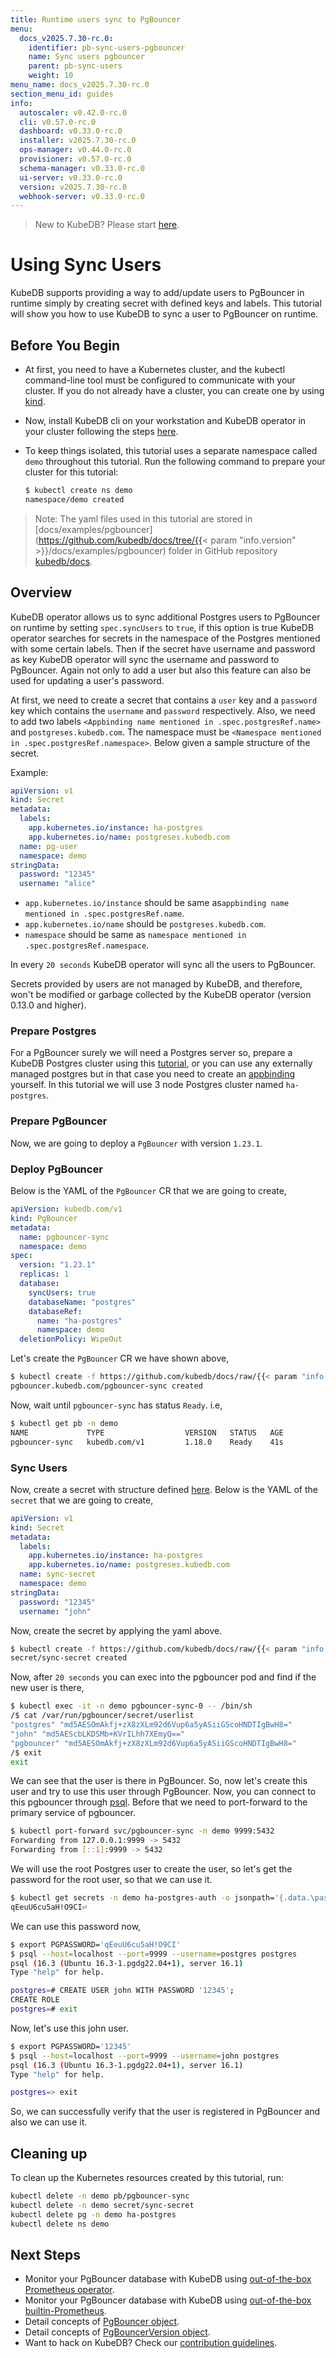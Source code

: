 ```yaml
---
title: Runtime users sync to PgBouncer
menu:
  docs_v2025.7.30-rc.0:
    identifier: pb-sync-users-pgbouncer
    name: Sync users pgbouncer
    parent: pb-sync-users
    weight: 10
menu_name: docs_v2025.7.30-rc.0
section_menu_id: guides
info:
  autoscaler: v0.42.0-rc.0
  cli: v0.57.0-rc.0
  dashboard: v0.33.0-rc.0
  installer: v2025.7.30-rc.0
  ops-manager: v0.44.0-rc.0
  provisioner: v0.57.0-rc.0
  schema-manager: v0.33.0-rc.0
  ui-server: v0.33.0-rc.0
  version: v2025.7.30-rc.0
  webhook-server: v0.33.0-rc.0
---
```


> New to KubeDB? Please start [here](/docs/v2025.7.30-rc.0/README).

# Using Sync Users

KubeDB supports providing a way to add/update users to PgBouncer in runtime simply by creating secret with defined keys and labels. This tutorial will show you how to use KubeDB to sync a user to PgBouncer on runtime.

## Before You Begin

- At first, you need to have a Kubernetes cluster, and the kubectl command-line tool must be configured to communicate with your cluster. If you do not already have a cluster, you can create one by using [kind](https://kind.sigs.k8s.io/docs/user/quick-start/).

- Now, install KubeDB cli on your workstation and KubeDB operator in your cluster following the steps [here](/docs/v2025.7.30-rc.0/setup/README).

- To keep things isolated, this tutorial uses a separate namespace called `demo` throughout this tutorial. Run the following command to prepare your cluster for this tutorial:

  ```bash
  $ kubectl create ns demo
  namespace/demo created
  ```

> Note: The yaml files used in this tutorial are stored in [docs/examples/pgbouncer](https://github.com/kubedb/docs/tree/{{< param "info.version" >}}/docs/examples/pgbouncer) folder in GitHub repository [kubedb/docs](https://github.com/kubedb/docs).

## Overview

KubeDB operator allows us to sync additional Postgres users to PgBouncer on runtime by setting `spec.syncUsers` to `true`, if this option is true KubeDB operator searches for secrets in the namespace of the Postgres mentioned with some certain labels. Then if the secret have username and password as key KubeDB operator will sync the username and password to PgBouncer. Again not only to add a user but also this feature can also be used for updating a user's password.

At first, we need to create a secret that contains a `user` key and a `password` key which contains the `username` and `password` respectively. Also, we need to add two labels `<Appbinding name mentioned in .spec.postgresRef.name>` and `postgreses.kubedb.com`. The namespace must be `<Namespace mentioned in .spec.postgresRef.namespace>`. Below given a sample structure of the secret.

Example:

```yaml
apiVersion: v1
kind: Secret
metadata:
  labels:
    app.kubernetes.io/instance: ha-postgres
    app.kubernetes.io/name: postgreses.kubedb.com
  name: pg-user
  namespace: demo
stringData:
  password: "12345"
  username: "alice"
```
- `app.kubernetes.io/instance` should be same as`appbinding name mentioned in .spec.postgresRef.name`.
- `app.kubernetes.io/name` should be `postgreses.kubedb.com`.
- `namespace` should be same as `namespace mentioned in .spec.postgresRef.namespace`.

In every `20 seconds` KubeDB operator will sync all the users to PgBouncer.

Secrets provided by users are not managed by KubeDB, and therefore, won't be modified or garbage collected by the KubeDB operator (version 0.13.0 and higher).

### Prepare Postgres
For a PgBouncer surely we will need a Postgres server so, prepare a KubeDB Postgres cluster using this [tutorial](/docs/v2025.7.30-rc.0/guides/postgres/clustering/streaming_replication), or you can use any externally managed postgres but in that case you need to create an [appbinding](/docs/v2025.7.30-rc.0/guides/pgbouncer/concepts/appbinding) yourself. In this tutorial we will use 3 node Postgres cluster named `ha-postgres`.

### Prepare PgBouncer

Now, we are going to deploy a `PgBouncer` with version `1.23.1`.

### Deploy PgBouncer

Below is the YAML of the `PgBouncer` CR that we are going to create,

```yaml
apiVersion: kubedb.com/v1
kind: PgBouncer
metadata:
  name: pgbouncer-sync
  namespace: demo
spec:
  version: "1.23.1"
  replicas: 1
  database:
    syncUsers: true
    databaseName: "postgres"
    databaseRef:
      name: "ha-postgres"
      namespace: demo
  deletionPolicy: WipeOut
```

Let's create the `PgBouncer` CR we have shown above,

```bash
$ kubectl create -f https://github.com/kubedb/docs/raw/{{< param "info.version" >}}/docs/examples/pgbouncer/sync-users/pgbouncer-sync.yaml
pgbouncer.kubedb.com/pgbouncer-sync created
```

Now, wait until `pgbouncer-sync` has status `Ready`. i.e,

```bash
$ kubectl get pb -n demo
NAME             TYPE                  VERSION   STATUS   AGE
pgbouncer-sync   kubedb.com/v1         1.18.0    Ready    41s
```

### Sync Users

Now, create a secret with structure defined [here](/docs/v2025.7.30-rc.0/guides/pgbouncer/concepts/pgbouncer#specsyncusers). Below is the YAML of the `secret` that we are going to create,

```yaml
apiVersion: v1
kind: Secret
metadata:
  labels:
    app.kubernetes.io/instance: ha-postgres
    app.kubernetes.io/name: postgreses.kubedb.com
  name: sync-secret
  namespace: demo
stringData:
  password: "12345"
  username: "john"
```

Now, create the secret by applying the yaml above.

```bash
$ kubectl create -f https://github.com/kubedb/docs/raw/{{< param "info.version" >}}/docs/examples/pgbouncer/sync-users/secret.yaml
secret/sync-secret created
```

Now, after `20 seconds` you can exec into the pgbouncer pod and find if the new user is there,

```bash
$ kubectl exec -it -n demo pgbouncer-sync-0 -- /bin/sh
/$ cat /var/run/pgbouncer/secret/userlist
"postgres" "md5AESOmAkfj+zX8zXLm92d6Vup6a5yASiiGScoHNDTIgBwH8="
"john" "md5AEScbLKDSMb+KVrILhh7XEmyQ=="
"pgbouncer" "md5AESOmAkfj+zX8zXLm92d6Vup6a5yASiiGScoHNDTIgBwH8="
/$ exit
exit
```
We can see that the user is there in PgBouncer. So, now let's create this user and try to use this user through PgBouncer.
Now, you can connect to this pgbouncer through [psql](https://www.postgresql.org/docs/current/app-psql.html). Before that we need to port-forward to the primary service of pgbouncer.

```bash
$ kubectl port-forward svc/pgbouncer-sync -n demo 9999:5432
Forwarding from 127.0.0.1:9999 -> 5432
Forwarding from [::1]:9999 -> 5432
```
We will use the root Postgres user to create the user, so let's get the password for the root user, so that we can use it.
```bash
$ kubectl get secrets -n demo ha-postgres-auth -o jsonpath='{.data.\password}' | base64 -d
qEeuU6cu5aH!O9CI⏎ 
```
We can use this password now,
```bash
$ export PGPASSWORD='qEeuU6cu5aH!O9CI'
$ psql --host=localhost --port=9999 --username=postgres postgres
psql (16.3 (Ubuntu 16.3-1.pgdg22.04+1), server 16.1)
Type "help" for help.

postgres=# CREATE USER john WITH PASSWORD '12345';
CREATE ROLE
postgres=# exit
```
Now, let's use this john user.
```bash
$ export PGPASSWORD='12345'
$ psql --host=localhost --port=9999 --username=john postgres
psql (16.3 (Ubuntu 16.3-1.pgdg22.04+1), server 16.1)
Type "help" for help.

postgres=> exit
```
So, we can successfully verify that the user is registered in PgBouncer and also we can use it.

## Cleaning up

To clean up the Kubernetes resources created by this tutorial, run:

```bash
kubectl delete -n demo pb/pgbouncer-sync
kubectl delete -n demo secret/sync-secret
kubectl delete pg -n demo ha-postgres
kubectl delete ns demo
```

## Next Steps

- Monitor your PgBouncer database with KubeDB using [out-of-the-box Prometheus operator](/docs/v2025.7.30-rc.0/guides/pgbouncer/monitoring/using-prometheus-operator).
- Monitor your PgBouncer database with KubeDB using [out-of-the-box builtin-Prometheus](/docs/v2025.7.30-rc.0/guides/pgbouncer/monitoring/using-builtin-prometheus).
- Detail concepts of [PgBouncer object](/docs/v2025.7.30-rc.0/guides/pgbouncer/concepts/pgbouncer).
- Detail concepts of [PgBouncerVersion object](/docs/v2025.7.30-rc.0/guides/pgbouncer/concepts/catalog).
- Want to hack on KubeDB? Check our [contribution guidelines](/docs/v2025.7.30-rc.0/CONTRIBUTING).
